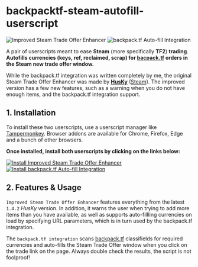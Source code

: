 # backpacktf-steam-autofill-userscript
<div>
    <img alt="Improved Steam Trade Offer Enhancer" src="https://img.shields.io/static/v1?label=Improved%20Steam%20Trade%20Offer%20Enhancer%20version&message=1.5&style=flat-square&color=9B9030">
    <img alt="backpack.tf Auto-fill Integration" src="https://img.shields.io/static/v1?label=backpack.tf%20Integration%20version&message=1.0.0&style=flat-square&color=8C71BF">
</div>

A pair of userscripts meant to ease **Steam** (more specifically **TF2**) **trading**. **Autofills currencies (keys, ref, reclaimed, scrap) for [bacpack.tf](https://backpack.tf) orders in the Steam new trade offer window.**

While the backpack.tf integration was written completely by me, the original Steam Trade Offer Enhancer was made by [**HusKy**](https://forums.backpack.tf/topic/17946-script-steam-trade-offer-enhancer/) ([Steam](http://steamcommunity.com/id/H_s_K/)). The improved version has a few new features, such as a warning when you do not have enough items, and the backpack.tf integration support.

## 1. Installation
To install these two userscripts, use a userscript manager like [Tampermonkey](https://www.tampermonkey.net/). Browser addons are available for Chrome, Firefox, Edge and a bunch of other browsers.

**Once installed, install both userscripts by clicking on the links below:**
<div>
    <a href="https://raw.githubusercontent.com/DefaultSimon/backpacktf-steam-autofill-userscript/master/improved-steam-trade-offer-enhancer.user.js">
        <img alt="Install Improved Steam Trade Offer Enhancer" src="https://img.shields.io/static/v1?label=install&message=Improved%20Steam%20Trade%20Offer%20Enhancer&style=for-the-badge&color=4386bc">
    </a>
    <a href="https://raw.githubusercontent.com/DefaultSimon/backpacktf-steam-autofill-userscript/master/backpacktf-improved-trade-integration.user.js">
        <img alt="Install backpack.tf Auto-fill Integration" src="https://img.shields.io/static/v1?label=install&message=backpack.tf%20Auto-fill%20Integration&style=for-the-badge&color=C76F38">
    </a>
</div>

## 2. Features & Usage
`Improved Steam Trade Offer Enhancer` features everything from the latest `1.4.2` *HusKy* version. In addition, it warns the user when trying to add more items than you have available, as well as supports auto-fillling currencies on load by specifying URL parameters, which is in turn used by the backpack.tf integration.

The `backpack.tf integration` scans [backpack.tf](https://backpack.tf) classifields for required currencies and auto-fills the Steam Trade Offer window when you click on the trade link on the page. Always double check the results, the script is not foolproof!
